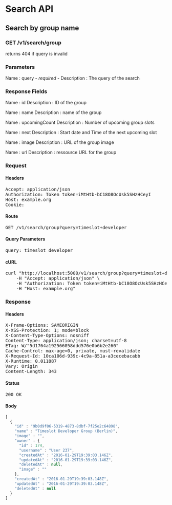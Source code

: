 # Search API

## Search by group name

### GET /v1/search/group

returns 404 if query is invalid



### Parameters

Name : query *- required -*
Description : The query of the search


### Response Fields

Name : id
Description : ID of the group

Name : name
Description : name of the group

Name : upcomingCount
Description : Number of upcoming group slots

Name : next
Description : Start date and Time of the next upcoming slot

Name : image
Description : URL of the group image

Name : url
Description : ressource URL for the group

### Request

#### Headers

<pre>Accept: application/json
Authorization: Token token=iMtHtb-bC18O8OcUsk5SHzHCeyI
Host: example.org
Cookie: </pre>

#### Route

<pre>GET /v1/search/group?query=timeslot+developer</pre>

#### Query Parameters

<pre>query: timeslot developer</pre>

#### cURL

<pre class="request">curl &quot;http://localhost:5000/v1/search/group?query=timeslot+developer&quot; -X GET \
	-H &quot;Accept: application/json&quot; \
	-H &quot;Authorization: Token token=iMtHtb-bC18O8OcUsk5SHzHCeyI&quot; \
	-H &quot;Host: example.org&quot;</pre>

### Response

#### Headers

<pre>X-Frame-Options: SAMEORIGIN
X-XSS-Protection: 1; mode=block
X-Content-Type-Options: nosniff
Content-Type: application/json; charset=utf-8
ETag: W/&quot;5d1764a192566058ddd576e0b6b2e260&quot;
Cache-Control: max-age=0, private, must-revalidate
X-Request-Id: 10ca106d-939c-4c9a-851a-a3cecebacabb
X-Runtime: 0.011887
Vary: Origin
Content-Length: 343</pre>

#### Status

<pre>200 OK</pre>

#### Body

```javascript
[
  {
    "id" : "9b0d9f06-5319-4873-8dbf-7f25e2c64898",
    "name" : "Timeslot Developer Group (Berlin)",
    "image" : "",
    "owner" : {
      "id" : 174,
      "username" : "User 237",
      "createdAt" : "2016-01-29T19:39:03.146Z",
      "updatedAt" : "2016-01-29T19:39:03.146Z",
      "deletedAt" : null,
      "image" : ""
    },
    "createdAt" : "2016-01-29T19:39:03.148Z",
    "updatedAt" : "2016-01-29T19:39:03.148Z",
    "deletedAt" : null
  }
]
```
